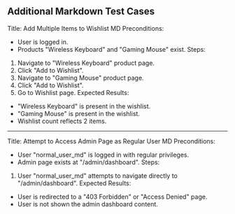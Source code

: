 ## Additional Markdown Test Cases

Title: Add Multiple Items to Wishlist MD
Preconditions:
- User is logged in.
- Products "Wireless Keyboard" and "Gaming Mouse" exist.
Steps:
1. Navigate to "Wireless Keyboard" product page.
2. Click "Add to Wishlist".
3. Navigate to "Gaming Mouse" product page.
4. Click "Add to Wishlist".
5. Go to Wishlist page.
Expected Results:
- "Wireless Keyboard" is present in the wishlist.
- "Gaming Mouse" is present in the wishlist.
- Wishlist count reflects 2 items.
---
Title: Attempt to Access Admin Page as Regular User MD
Preconditions:
- User "normal_user_md" is logged in with regular privileges.
- Admin page exists at "/admin/dashboard".
Steps:
1. User "normal_user_md" attempts to navigate directly to "/admin/dashboard".
Expected Results:
- User is redirected to a "403 Forbidden" or "Access Denied" page.
- User is not shown the admin dashboard content.
